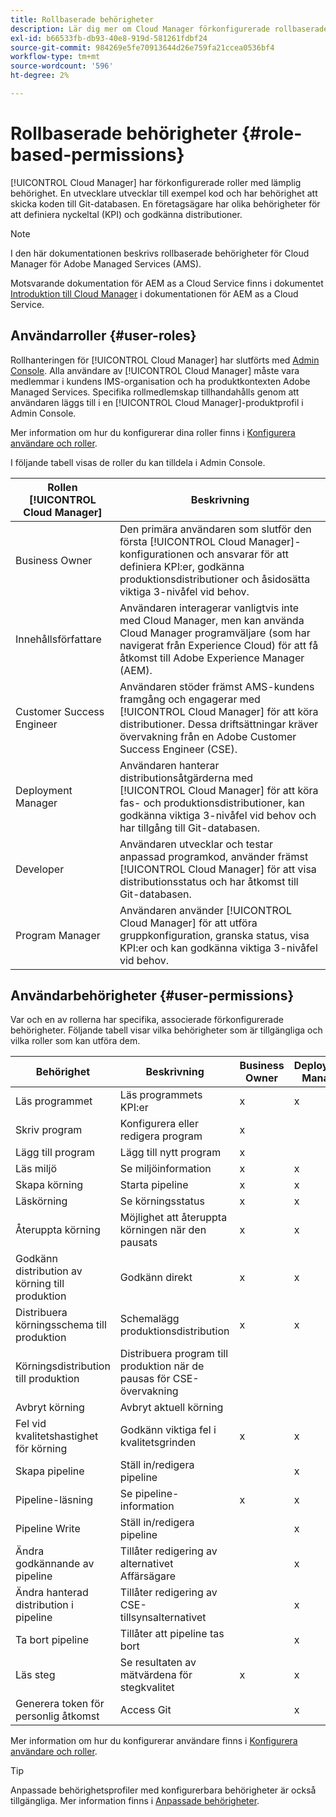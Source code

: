 ```yaml
---
title: Rollbaserade behörigheter
description: Lär dig mer om Cloud Manager förkonfigurerade rollbaserade behörigheter för att hantera åtkomst till dina molnresurser.
exl-id: b66533fb-db93-40e8-919d-581261fdbf24
source-git-commit: 984269e5fe70913644d26e759fa21ccea0536bf4
workflow-type: tm+mt
source-wordcount: '596'
ht-degree: 2%

---
```



# Rollbaserade behörigheter {#role-based-permissions}

[!UICONTROL Cloud Manager] har förkonfigurerade roller med lämplig behörighet. En utvecklare utvecklar till exempel kod och har behörighet att skicka koden till Git-databasen. En företagsägare har olika behörigheter för att definiera nyckeltal (KPI) och godkänna distributioner.

>[!NOTE]
>
>I den här dokumentationen beskrivs rollbaserade behörigheter för Cloud Manager för Adobe Managed Services (AMS).
>
>Motsvarande dokumentation för AEM as a Cloud Service finns i dokumentet [Introduktion till Cloud Manager](https://experienceleague.adobe.com/en/docs/experience-manager-cloud-service/content/onboarding/concepts/cloud-manager-introduction#role-based-permissions) i dokumentationen för AEM as a Cloud Service.

## Användarroller {#user-roles}

Rollhanteringen för [!UICONTROL Cloud Manager] har slutförts med [Admin Console](https://helpx.adobe.com/enterprise/using/admin-console.html). Alla användare av [!UICONTROL Cloud Manager] måste vara medlemmar i kundens IMS-organisation och ha produktkontexten Adobe Managed Services. Specifika rollmedlemskap tillhandahålls genom att användaren läggs till i en [!UICONTROL Cloud Manager]-produktprofil i Admin Console.

Mer information om hur du konfigurerar dina roller finns i [Konfigurera användare och roller](/help/requirements/users-and-roles.md).

I följande tabell visas de roller du kan tilldela i Admin Console.

| Rollen [!UICONTROL Cloud Manager] | Beskrivning |
|---|---|
| Business Owner | Den primära användaren som slutför den första [!UICONTROL Cloud Manager]-konfigurationen och ansvarar för att definiera KPI:er, godkänna produktionsdistributioner och åsidosätta viktiga 3-nivåfel vid behov. |
| Innehållsförfattare | Användaren interagerar vanligtvis inte med Cloud Manager, men kan använda Cloud Manager programväljare (som har navigerat från Experience Cloud) för att få åtkomst till Adobe Experience Manager (AEM). |
| Customer Success Engineer | Användaren stöder främst AMS-kundens framgång och engagerar med [!UICONTROL Cloud Manager] för att köra distributioner. Dessa driftsättningar kräver övervakning från en Adobe Customer Success Engineer (CSE). |
| Deployment Manager | Användaren hanterar distributionsåtgärderna med [!UICONTROL Cloud Manager] för att köra fas- och produktionsdistributioner, kan godkänna viktiga 3-nivåfel vid behov och har tillgång till Git-databasen. |
| Developer | Användaren utvecklar och testar anpassad programkod, använder främst [!UICONTROL Cloud Manager] för att visa distributionsstatus och har åtkomst till Git-databasen. |
| Program Manager | Användaren använder [!UICONTROL Cloud Manager] för att utföra gruppkonfiguration, granska status, visa KPI:er och kan godkänna viktiga 3-nivåfel vid behov. |

## Användarbehörigheter {#user-permissions}

Var och en av rollerna har specifika, associerade förkonfigurerade behörigheter. Följande tabell visar vilka behörigheter som är tillgängliga och vilka roller som kan utföra dem.

| Behörighet | Beskrivning | Business Owner | Deployment Manager | Program Manager | Developer | ÄRENDE |
| --- | --- | --- | --- | --- | --- | --- |
| Läs programmet | Läs programmets KPI:er | x | x | x | x | x |
| Skriv program | Konfigurera eller redigera program | x | | | | |
| Lägg till program | Lägg till nytt program | x | | | | |
| Läs miljö | Se miljöinformation | x | x | x | x | x |
| Skapa körning | Starta pipeline | x | x | x | | |
| Läskörning | Se körningsstatus | x | x | x | x | x |
| Återuppta körning | Möjlighet att återuppta körningen när den pausats | x | x | x | | x |
| Godkänn distribution av körning till produktion | Godkänn direkt | x | x | x | | |
| Distribuera körningsschema till produktion | Schemalägg produktionsdistribution | x | x | x | | x |
| Körningsdistribution till produktion | Distribuera program till produktion när de pausas för CSE-övervakning | | | | | x |
| Avbryt körning | Avbryt aktuell körning | | | x | | |
| Fel vid kvalitetshastighet för körning | Godkänn viktiga fel i kvalitetsgrinden | x | x | x | | |
| Skapa pipeline | Ställ in/redigera pipeline | | x | | | |
| Pipeline-läsning | Se pipeline-information | x | x | x | x | x |
| Pipeline Write | Ställ in/redigera pipeline | | x | | | |
| Ändra godkännande av pipeline | Tillåter redigering av alternativet Affärsägare | | x | | | |
| Ändra hanterad distribution i pipeline | Tillåter redigering av CSE-tillsynsalternativet | | x | | | |
| Ta bort pipeline | Tillåter att pipeline tas bort | | x | | | |
| Läs steg | Se resultaten av mätvärdena för stegkvalitet | x | x | x | x | x |
| Generera token för personlig åtkomst | Access Git | | x | | x | |

Mer information om hur du konfigurerar användare finns i [Konfigurera användare och roller](/help/requirements/users-and-roles.md).

>[!TIP]
>
>Anpassade behörighetsprofiler med konfigurerbara behörigheter är också tillgängliga. Mer information finns i [Anpassade behörigheter](/help/using/custom-permissions.md).
